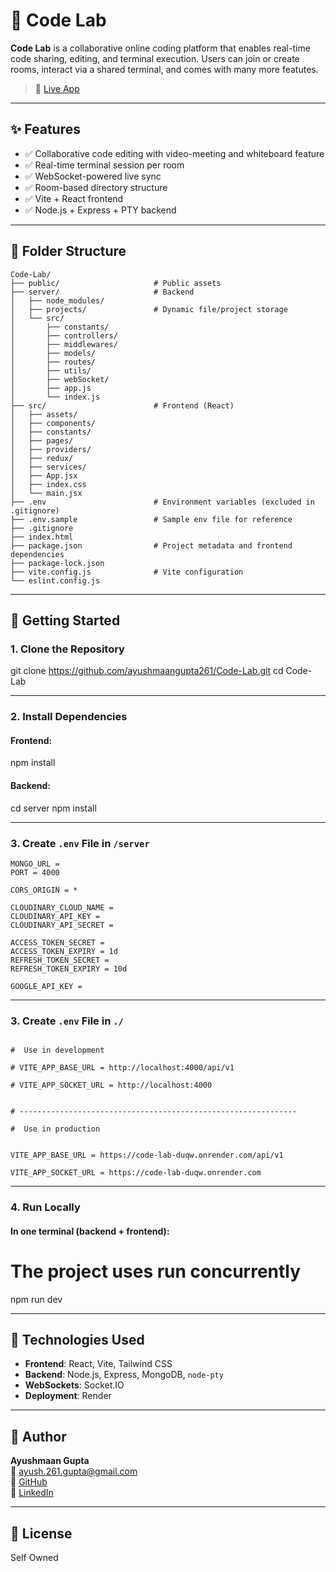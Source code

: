 # 🧪 Code Lab

**Code Lab** is a collaborative online coding platform that enables real-time code sharing, editing, and terminal execution. Users can join or create rooms, interact via a shared terminal, and comes with many more featutes.

> 🚀 [Live App](https://code-lab-fty3.onrender.com/)

---

## ✨ Features

- ✅ Collaborative code editing with video-meeting and whiteboard feature
- ✅ Real-time terminal session per room
- ✅ WebSocket-powered live sync
- ✅ Room-based directory structure
- ✅ Vite + React frontend
- ✅ Node.js + Express + PTY backend

---

## 🧱 Folder Structure

```
Code-Lab/
├── public/                     # Public assets
├── server/                     # Backend
│   ├── node_modules/
│   ├── projects/               # Dynamic file/project storage
│   └── src/
│       ├── constants/
│       ├── controllers/
│       ├── middlewares/
│       ├── models/
│       ├── routes/
│       ├── utils/
│       ├── webSocket/
│       ├── app.js
│       └── index.js
├── src/                        # Frontend (React)
│   ├── assets/
│   ├── components/
│   ├── constants/
│   ├── pages/
│   ├── providers/
│   ├── redux/
│   ├── services/
│   ├── App.jsx
│   ├── index.css
│   └── main.jsx
├── .env                        # Environment variables (excluded in .gitignore)
├── .env.sample                 # Sample env file for reference
├── .gitignore
├── index.html
├── package.json                # Project metadata and frontend dependencies
├── package-lock.json
├── vite.config.js              # Vite configuration
└── eslint.config.js
```


---

## 🚀 Getting Started

### 1. Clone the Repository


git clone https://github.com/ayushmaangupta261/Code-Lab.git
cd Code-Lab


---

### 2. Install Dependencies

#### Frontend:


npm install


#### Backend:


cd server
npm install


---

### 3. Create `.env` File in `/server`

```env for backend
MONGO_URL = 
PORT = 4000

CORS_ORIGIN = *

CLOUDINARY_CLOUD_NAME = 
CLOUDINARY_API_KEY = 
CLOUDINARY_API_SECRET = 

ACCESS_TOKEN_SECRET = 
ACCESS_TOKEN_EXPIRY = 1d
REFRESH_TOKEN_SECRET = 
REFRESH_TOKEN_EXPIRY = 10d

GOOGLE_API_KEY = 
```

-----------------------------------

### 3. Create `.env` File in `./`


```env for frontent

#  Use in development

# VITE_APP_BASE_URL = http://localhost:4000/api/v1

# VITE_APP_SOCKET_URL = http://localhost:4000


# --------------------------------------------------------------

#  Use in production


VITE_APP_BASE_URL = https://code-lab-duqw.onrender.com/api/v1

VITE_APP_SOCKET_URL = https://code-lab-duqw.onrender.com
```


---

### 4. Run Locally

#### In one terminal (backend + frontend):

# The project uses run concurrently
npm run dev



---

## 🧠 Technologies Used

- **Frontend**: React, Vite, Tailwind CSS
- **Backend**: Node.js, Express, MongoDB, `node-pty`
- **WebSockets**: Socket.IO
- **Deployment**: Render

---


## 🙋 Author

**Ayushmaan Gupta**  
📧 ayush.261.gupta@gmail.com  
🔗 [GitHub](https://github.com/ayushmaangupta261)  
🔗 [LinkedIn](https://www.linkedin.com/in/ayushmaangupta261/)

---

## 📄 License

Self Owned
